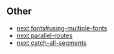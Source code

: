 ## Other

- [next fonts#using-multiple-fonts](https://nextjs.org/docs/app/building-your-application/optimizing/fonts#using-multiple-fonts)
- [next parallel-routes](https://nextjs.org/docs/app/building-your-application/routing/parallel-routes)
- [next catch-all-segments](https://nextjs.org/docs/app/building-your-application/routing/dynamic-routes#catch-all-segments)
